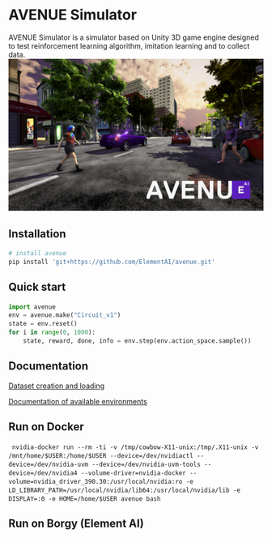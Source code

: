 # AVENUE Simulator

AVENUE Simulator is a simulator based on Unity 3D game engine designed to test reinforcement learning algorithm, imitation learning and to collect data.
![Alt text](images/AVENUE.jpg?raw=true "Title")

## Installation
```bash
# install avenue
pip install 'git+https://github.com/ElementAI/avenue.git'
```
## Quick start

```python
import avenue
env = avenue.make("Circuit_v1")
state = env.reset()
for i in range(0, 1000):
    state, reward, done, info = env.step(env.action_space.sample())
```

## Documentation

[Dataset creation and loading](docs/DATASET.md)

[Documentation of available environments](docs/ENVIRONMENTS.md)

## Run on Docker

``` nvidia-docker run --rm -ti -v /tmp/cowbow-X11-unix:/tmp/.X11-unix -v /mnt/home/$USER:/home/$USER --device=/dev/nvidiactl --device=/dev/nvidia-uvm --device=/dev/nvidia-uvm-tools --device=/dev/nvidia4 --volume-driver=nvidia-docker --volume=nvidia_driver_390.30:/usr/local/nvidia:ro -e LD_LIBRARY_PATH=/usr/local/nvidia/lib64:/usr/local/nvidia/lib -e DISPLAY=:0 -e HOME=/home/$USER avenue bash```

## Run on Borgy (Element AI)
